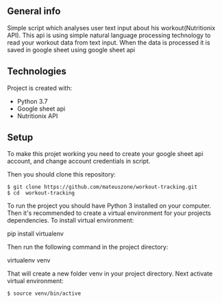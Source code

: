 ## General info
Simple script which analyses user text input about his workout(Nutritionix API). This api is using simple natural language processing technology to read your workout data from text input. When the data is processed it is saved in google sheet using google sheet api

## Technologies
Project is created with:
* Python 3.7
* Google sheet api
* Nutritionix API

## Setup
To make this projet working you need to create your google sheet api account, and change account credentials in script.

Then you should clone this repository:

```
$ git clone https://github.com/mateuszone/workout-tracking.git
$ cd  workout-tracking
```
To run the project you should have Python 3 installed on your computer. Then it's recommended to create a virtual environment for your projects dependencies. To install virtual environment:

pip install virtualenv

Then run the following command in the project directory:

virtualenv venv

That will create a new folder venv in your project directory. Next activate virtual environment:

```
$ source venv/bin/active
```
